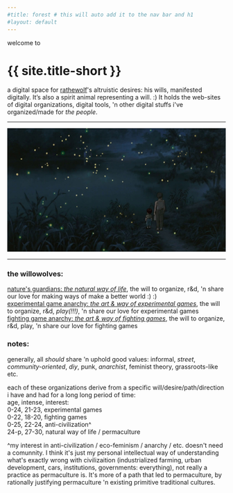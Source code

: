 ```yaml
---
#title: forest # this will auto add it to the nav bar and h1
#layout: default
---
```

welcome to
# {{ site.title-short }}
  
a digital space for [rathewolf](https://rathewolf.com)'s altruistic desires: his wills, manifested digitally. It’s also a spirit animal representing a will. :) It holds the web-sites of digital organizations, digital tools, 'n other digital stuffs i've organized/made for *the people*.

---

![](graveyard-of-fireflies.jpg?raw=true)

---
  
  
### the willowolves:
[nature's guardians: *the natural way of life*](https://natural.willowolf.com/), the will to organize, r&d, 'n share our love for making ways of make a better world :) :)  
[experimental game anarchy: *the art & way of experimental games*](https://experimental.willowolf.com), the will to organize, r&d, *play(!!!)*, 'n share our love for experimental games  
[fighting game anarchy: *the art & way of fighting games*](https://fighting.willowolf.com), the will to organize, r&d, play, 'n share our love for fighting games


### notes:
generally, all *should* share 'n uphold good values: informal, *street*, *community-oriented*, *diy*, punk, *anarchist*, feminist theory, grassroots-like etc.

each of these organizations derive from a specific will/desire/path/direction i have and had for a long long period of time:  
age, intense, interest:  
0-24, 21-23, experimental games  
0-22, 18-20, fighting games  
0-25, 22-24, anti-civilization^  
24-p, 27-30, natural way of life / permaculture

^my interest in anti-civilization / eco-feminism / anarchy / etc. doesn't need a comunnity. I think it's just my personal intellectual way of understanding what's exactly wrong with civilizaition (industrialized farming, urban development, cars, institutions, governments: everything), not really a practice as permaculture is. It's more of a path that led to permaculture, by rationally justifying permaculture 'n existing primitive traditional cultures.


